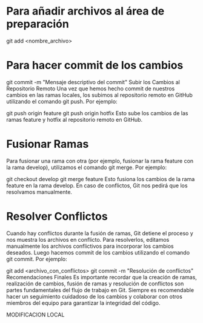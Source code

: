 # Para añadir archivos al área de preparación
git add <nombre_archivo>

# Para hacer commit de los cambios
git commit -m "Mensaje descriptivo del commit"
Subir los Cambios al Repositorio Remoto
Una vez que hemos hecho commit de nuestros cambios en las ramas locales, los subimos al repositorio remoto en GitHub utilizando el comando git push. Por ejemplo:


git push origin feature
git push origin hotfix
Esto sube los cambios de las ramas feature y hotfix al repositorio remoto en GitHub.

# Fusionar Ramas
Para fusionar una rama con otra (por ejemplo, fusionar la rama feature con la rama develop), utilizamos el comando git merge. Por ejemplo:


git checkout develop
git merge feature
Esto fusiona los cambios de la rama feature en la rama develop. En caso de conflictos, Git nos pedirá que los resolvamos manualmente.

# Resolver Conflictos
Cuando hay conflictos durante la fusión de ramas, Git detiene el proceso y nos muestra los archivos en conflicto. Para resolverlos, editamos manualmente los archivos conflictivos para incorporar los cambios deseados. Luego hacemos commit de los cambios utilizando el comando git commit. Por ejemplo:

git add <archivo_con_conflictos>
git commit -m "Resolución de conflictos"
Recomendaciones Finales
Es importante recordar que la creación de ramas, realización de cambios, fusión de ramas y resolución de conflictos son partes fundamentales del flujo de trabajo en Git. Siempre es recomendable hacer un seguimiento cuidadoso de los cambios y colaborar con otros miembros del equipo para garantizar la integridad del código.

MODIFICACION LOCAL